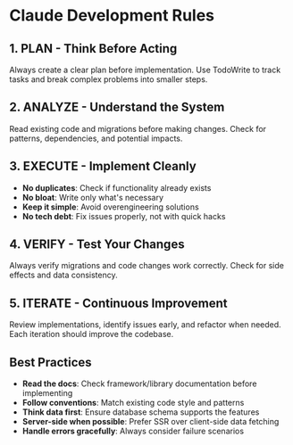# Claude Development Rules

## 1. PLAN - Think Before Acting
Always create a clear plan before implementation. Use TodoWrite to track tasks and break complex problems into smaller steps.

## 2. ANALYZE - Understand the System
Read existing code and migrations before making changes. Check for patterns, dependencies, and potential impacts.

## 3. EXECUTE - Implement Cleanly
- **No duplicates**: Check if functionality already exists
- **No bloat**: Write only what's necessary
- **Keep it simple**: Avoid overengineering solutions
- **No tech debt**: Fix issues properly, not with quick hacks

## 4. VERIFY - Test Your Changes
Always verify migrations and code changes work correctly. Check for side effects and data consistency.

## 5. ITERATE - Continuous Improvement
Review implementations, identify issues early, and refactor when needed. Each iteration should improve the codebase.

## Best Practices
- **Read the docs**: Check framework/library documentation before implementing
- **Follow conventions**: Match existing code style and patterns
- **Think data first**: Ensure database schema supports the features
- **Server-side when possible**: Prefer SSR over client-side data fetching
- **Handle errors gracefully**: Always consider failure scenarios